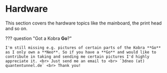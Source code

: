 <link rel=”manifest” href=”docs/manifest.webmanifest”>

# Hardware
This section covers the hardware topics like the mainboard, the print head and so on.  

??? question "Got a Kobra **Go**?"  

    I'm still missing e.g. pictures of certain parts of the Kobra **Go** as I only own a **Neo**. So if you have a **Go** and would like to contribute in taking and sending me certain pictures I'd highly appreciate it. <br> Just send me an email to <br> `3dneo (at) quantentunnel.de` <br> Thank you! 
